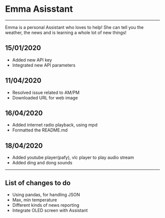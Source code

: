 # Emma Asisstant
---
Emma is a personal Assistant who loves to help! She can tell you the weather, the news and is learning a whole lot of new things!


## 15/01/2020  
* Added new API key  
* Integrated new API parameters  

## 11/04/2020  
* Resolved issue related to AM/PM  
* Downloaded URL for web image  

## 16/04/2020  
* Added internet radio playback, using mpd  
* Formatted the README.md

## 18/04/2020  
* Added youtube player(pafy), vlc player to play audio stream  
* Added ding and dong sounds

---

## List of changes to do  
* Using pandas, for handling JSON  
* Max, min temperature  
* Different kinds of news reporting  
* Integrate OLED screen with Assistant  

